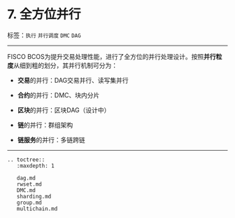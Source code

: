 # 7. 全方位并行

标签：``执行`` ``并行调度`` ``DMC`` ``DAG``  

----------

FISCO BCOS为提升交易处理性能，进行了全方位的并行处理设计。按照**并行粒度**从细到粗的划分，其并行机制可分为：

* **交易**的并行：DAG交易并行、读写集并行

* **合约**的并行：DMC、块内分片

* **区块**的并行：区块DAG（设计中）

* **链**的并行：群组架构

* **链服务**的并行：多链跨链

----------



```eval_rst
.. toctree::
   :maxdepth: 1
   
   dag.md
   rwset.md
   DMC.md
   sharding.md
   group.md
   multichain.md
```